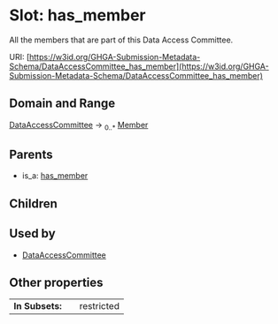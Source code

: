
# Slot: has_member


All the members that are part of this Data Access Committee.

URI: [https://w3id.org/GHGA-Submission-Metadata-Schema/DataAccessCommittee_has_member](https://w3id.org/GHGA-Submission-Metadata-Schema/DataAccessCommittee_has_member)


## Domain and Range

[DataAccessCommittee](DataAccessCommittee.md) &#8594;  <sub>0..\*</sub> [Member](Member.md)

## Parents

 *  is_a: [has_member](has_member.md)

## Children


## Used by

 * [DataAccessCommittee](DataAccessCommittee.md)

## Other properties

|  |  |  |
| --- | --- | --- |
| **In Subsets:** | | restricted |

